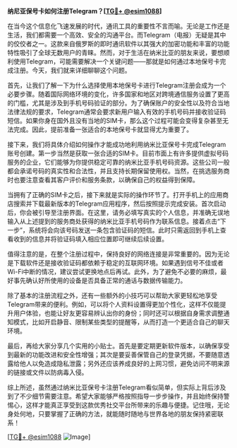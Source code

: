**纳尼亚保号卡如何注册Telegram？[[TG💪+ @esim1088](https://t.me/s/esim1088)]**

在当今这个信息化飞速发展的时代，通讯工具的重要性不言而喻。无论是工作还是生活，我们都需要一个高效、安全的沟通平台。而Telegram（电报）无疑是其中的佼佼者之一。这款来自俄罗斯的即时通讯软件以其强大的加密功能和丰富的功能特性吸引了全球无数用户的青睐。然而，对于生活在纳米比亚的朋友来说，要想顺利使用Telegram，可能需要解决一个关键问题——那就是如何通过本地保号卡完成注册。今天，我们就来详细聊聊这个问题。

首先，让我们了解一下为什么选择使用本地保号卡进行Telegram注册会成为一个必要步骤。随着国际网络环境的变化，许多国家和地区对跨境通信服务设置了更高的门槛，尤其是涉及到手机号码验证的部分。为了确保账户的安全性以及符合当地法律法规的要求，Telegram通常会要求新用户输入有效的手机号码并接收验证码短信。如果你身在国外且没有当地的SIM卡，那么这个过程可能会变得复杂甚至无法完成。因此，提前准备一张适合的本地保号卡就显得尤为重要了。

接下来，我们将具体介绍如何操作才能成功地利用纳米比亚保号卡完成Telegram账号创建。第一步当然是获取一张合适的SIM卡。目前市面上有许多提供虚拟号码服务的企业，它们能够为你提供稳定可靠的纳米比亚手机号码资源。这些公司一般都会承诺号码的真实性和合法性，并且支持长期保留使用权。当然，在挑选服务商时也要注意查看其客户评价和服务条款，以确保自己的权益得到保障。

当拥有了正确的SIM卡之后，接下来就是实际的操作环节了。打开手机上的应用商店搜索并下载最新版本的Telegram应用程序，然后按照提示完成安装。首次启动后，你会被引导至注册界面。在这里，请务必填写真实的个人信息，并准确无误地输入从上述提到的服务商处获得的纳米比亚手机号码作为联系信息。接着点击“下一步”，系统将会向该号码发送一条包含验证码的短信。此时只需返回到手机上查看收到的信息并将验证码填入相应位置即可继续后续设置。

值得注意的是，在整个注册过程中，保持良好的网络连接是非常重要的。因为无论是下载软件还是接收验证码都依赖于稳定的互联网环境。如果遇到信号不佳或者Wi-Fi中断的情况，建议尝试更换地点后再试。此外，为了避免不必要的麻烦，最好事先确认好所使用的设备是否具备正常的通话与数据传输能力。

除了基本的注册流程之外，还有一些额外的小技巧可以帮助大家更轻松地享受Telegram带来的便利。例如，可以将个人资料设置得更加个性化，这样不仅能提升用户体验，也能让好友更容易辨认出你的身份；同时还可以根据自身需求调整通知模式，比如开启静音、限制某些类型的提醒等，从而打造一个更适合自己的聊天环境。

最后，再给大家分享几个实用的小贴士。首先是要定期更新软件版本，以确保享受到最新的功能改进和安全性增强；其次是要妥善保管自己的登录凭据，不要随意透露给他人以免造成隐私泄露；另外还应该养成良好的上网习惯，避免访问不明来源的链接或文件以防病毒入侵。

综上所述，虽然通过纳米比亚保号卡注册Telegram看似简单，但实际上背后涉及到了不少细节需要注意。希望大家能够严格按照指导一步步操作，并且始终保持警惕心，这样才能真正享受到这款优秀社交平台所带来的乐趣与便捷。记住哦，无论身处何地，只要掌握了正确的方法，就能随时随地与世界各地的朋友保持紧密联系！

[[TG💪+ @esim1088](https://t.me/s/esim1088) ![Image](https://i.postimg.cc/4NQfJmqS/Snipaste-2025-05-13-00-14-12.png)]